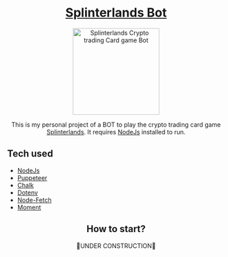 <div align="center">

# [Splinterlands Bot](https://splinterlands.com?ref=neogenesis49)

<a href="https://splinterlands.com?ref=neogenesis49"><img src="https://d36mxiodymuqjm.cloudfront.net/website/home/splinterlands_logo_fx_1000.png" width="200px;" alt="Splinterlands Crypto trading Card game Bot"/></a>

This is my personal project of a BOT to play the crypto trading card game [Splinterlands](https://splinterlands.com?ref=neogenesis49). It requires [NodeJs](https://nodejs.org/it/download/) installed to run.
</div>

## Tech used

- [NodeJs](https://nodejs.org/it/download/)
- [Puppeteer](https://pptr.dev/)
- [Chalk](https://www.npmjs.com/package/chalk)
- [Dotenv](https://www.npmjs.com/package/dotenv)
- [Node-Fetch](https://github.com/node-fetch/node-fetch)
- [Moment](https://momentjs.com/)

<div align="center">
  
## How to start?

🚧UNDER CONSTRUCTION🚧
</div>
